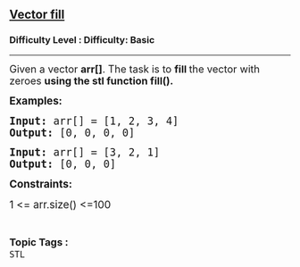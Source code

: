 <h2><a href="https://www.geeksforgeeks.org/problems/vector-fill/1?page=1&difficulty=Basic&status=unsolved,attempted&sortBy=accuracy">Vector fill</a></h2><h3>Difficulty Level : Difficulty: Basic</h3><hr><div class="problems_problem_content__Xm_eO"><p><span style="font-size: 18px;">Given a vector&nbsp;<strong>arr[]</strong>. The task is to <strong>fill </strong>the vector with zeroes <strong>using the stl function fill().</strong></span></p>
<p><span style="font-size: 14pt;"><strong>Examples:</strong></span></p>
<pre><span style="font-size: 14pt;"><strong>Input:</strong> arr[] = [1, 2, 3, 4]<br><strong>Output: </strong>[0, 0, 0, 0]</span></pre>
<pre><span style="font-size: 14pt;"><strong>Input:</strong> arr[] = [3, 2, 1]<br><strong>Output: </strong>[0, 0, 0]</span></pre>
<p><span style="font-size: 14pt;"><strong>Constraints:</strong></span></p>
<p><span style="font-size: 14pt;">1 &lt;= arr.size() &lt;=100</span></p></div><br><p><span style=font-size:18px><strong>Topic Tags : </strong><br><code>STL</code>&nbsp;